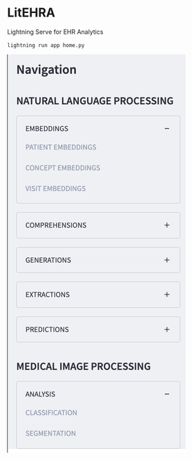 # LitEHRA
Lightning Serve for EHR Analytics

```
lightning run app home.py
```


![alt text](images/tasks.png "Domain - Task - Subtasks")